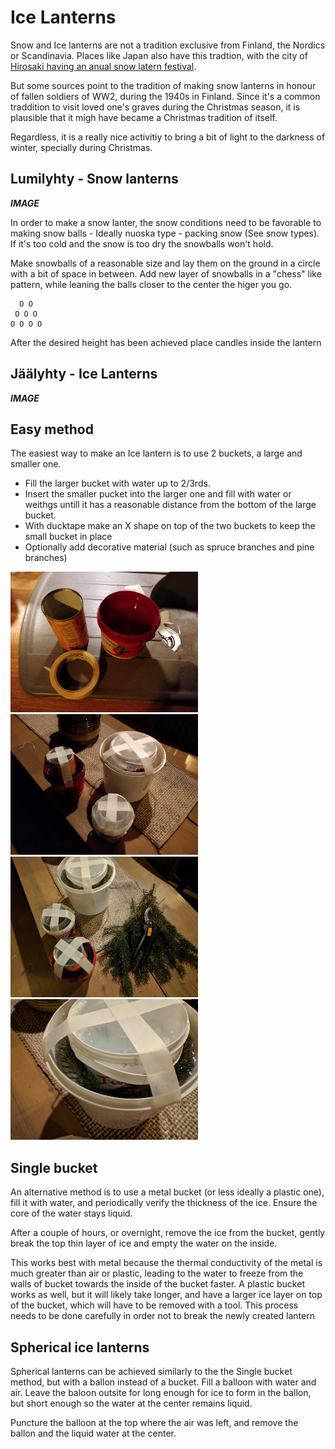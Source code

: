 # Ice Lanterns

Snow and Ice lanterns are not a tradition exclusive from Finland, the Nordics or Scandinavia. Places
like Japan also have this tradtion, with the city of [Hirosaki having an anual snow latern festival](https://en.wikipedia.org/wiki/Harbin_International_Ice_and_Snow_Sculpture_Festival).

But some sources point to the tradition of making snow lanterns in honour of fallen soldiers of WW2, during 
the 1940s in Finland. Since it's a common traddition to visit loved one's graves during the Christmas season, 
it is plausible that it migh have became a Christmas tradition of itself.

Regardless, it is a really nice activitiy to bring a bit of light to the darkness of winter, specially 
during Christmas.

## Lumilyhty - Snow lanterns

***IMAGE***

In order to make a snow lanter, the snow conditions need to be favorable to making snow balls - Ideally 
nuoska type - packing snow (See snow types). If it's too cold and the snow is too dry the snowballs 
won't hold. 

Make snowballs of a reasonable size and lay them on the ground in a circle with a bit of space in between.
Add new layer of snowballs in a "chess" like pattern, while leaning the balls closer to the center the higer 
you go.
```
  O O 
 O O O
O O O O
```
After the desired height has been achieved place candles inside the lantern

## Jäälyhty - Ice Lanterns

***IMAGE***

## Easy method
The easiest way to make an Ice lantern is to use 2 buckets, a large and smaller one.

- Fill the larger bucket with water up to 2/3rds. 
- Insert the smaller pucket into the larger one and fill with water or weithgs untill it has a reasonable
distance from the bottom of the large bucket. 
- With ducktape make an X shape on top of the two buckets to keep the small bucket in place
- Optionally add decorative material (such as spruce branches and pine branches)

<p float="left">
  <img src="../../media/images/culture/ice-lanterns/materials.jpg" width="300" />
  <img src="../../media/images/culture/ice-lanterns/setup.jpg" width="300" />
  <img src="../../media/images/culture/ice-lanterns/decorations_1.jpg" width="300" />
  <img src="../../media/images/culture/ice-lanterns/decorations_2.jpg" width="300" />
</p>

## Single bucket
An alternative method is to use a metal bucket (or less ideally a plastic one), fill it with water, 
and periodically verify the thickness of the ice. Ensure the core of the water stays liquid.

After a couple of hours, or overnight, remove the ice from the bucket, gently break the top thin 
layer of ice and empty the water on the inside.

This works best with metal because the thermal conductivity of the metal is much greater than air or plastic,
leading to the water to freeze from the walls of bucket towards the inside of the bucket faster. 
A plastic bucket works as well, but it will likely take longer, and have a larger ice layer on top of the bucket, which will have to be removed with a tool. This process needs to be done carefully in order not to break the newly
created lantern

## Spherical ice lanterns
Spherical lanterns can be achieved similarly to the the Single bucket method, but with a ballon instead of a 
bucket. Fill a balloon with water and air. Leave the baloon outsite for long enough for ice to form in the ballon,
but short enough so the water at the center remains liquid. 

Puncture the balloon at the top where the air was left, and remove the ballon and the liquid water at the center.
